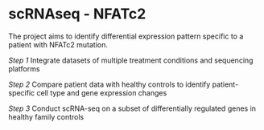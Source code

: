 # scRNAseq - NFATc2 

The project aims to identify differential expression pattern specific to a patient with NFATc2 mutation.

*Step 1* Integrate datasets of multiple treatment conditions and sequencing platforms

*Step 2* Compare patient data with healthy controls to identify patient-specific cell type and gene expression changes

*Step 3* Conduct scRNA-seq on a subset of differentially regulated genes in healthy family controls